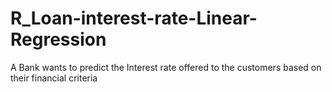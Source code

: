 # R_Loan-interest-rate-Linear-Regression
A Bank wants to predict the Interest rate offered to the customers based on their financial criteria
